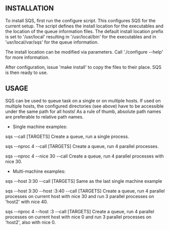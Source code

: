 INSTALLATION
------------

To install SQS, first run the configure script. This configures SQS for the current
setup. The script defines the install location for the executables and the location
of the queue information files. The default install location prefix is set to
'/usr/local' resulting in '/usr/local/bin' for the executables and in
'usr/local/var/sqs' for the queue information.

The install location can be modified via parameters. Call './configure --help' for
more information.

After configuration, issue 'make install' to copy the files to their place. SQS is
then ready to use.


USAGE
-----

SQS can be used to queue task on a single or on multiple hosts. If used on multiple
hosts, the configured directories (see above) have to be accessible under the same
path for all hosts! As a rule of thumb, absolute path names are preferable to
relative path names.

* Single machine examples:

sqs --call <call> [TARGETS]
    Create a queue, run a single process.

sqs --nproc 4 --call <call> [TARGETS]
    Create a queue, run 4 parallel processes.

sqs --nproc 4 --nice 30 --call <call>
    Create a queue, run 4 parallel processes with nice 30.

* Multi-machine examples:

sqs --host 3:30 --call <call> [TARGETS]
    Same as the last single machine example

sqs --host 3:30 --host <host2>:3:40 --call <call> [TARGETS]
    Create a queue, run 4 parallel processes on current host with nice 30 and run 3
    parallel processes on 'host2' with nice 40.

sqs --nproc 4 --host <host2>:3 --call <call> [TARGETS]
    Create a queue, run 4 parallel processes on current host with nice 0 and run 3
    parallel processes on 'host2', also with nice 0.

